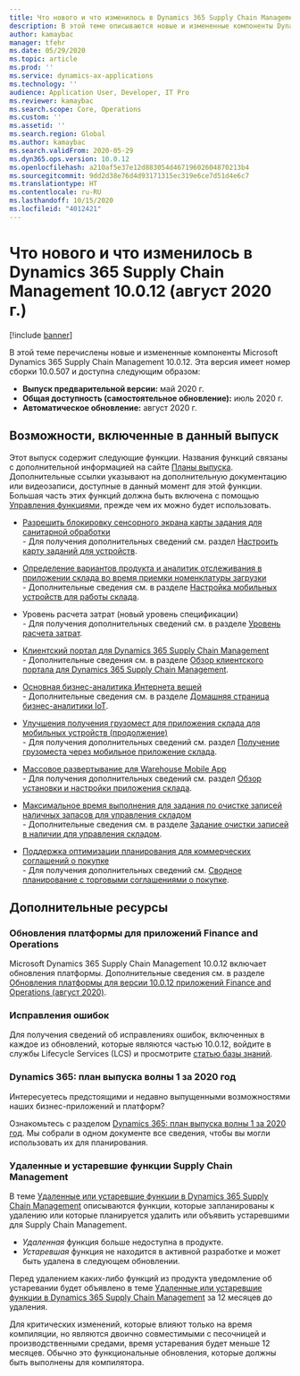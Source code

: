```yaml
---
title: Что нового и что изменилось в Dynamics 365 Supply Chain Management 10.0.12 (август 2020 г.)
description: В этой теме описываются новые и измененные компоненты Dynamics 365 Supply Chain Management 10.0.12.
author: kamaybac
manager: tfehr
ms.date: 05/29/2020
ms.topic: article
ms.prod: ''
ms.service: dynamics-ax-applications
ms.technology: ''
audience: Application User, Developer, IT Pro
ms.reviewer: kamaybac
ms.search.scope: Core, Operations
ms.custom: ''
ms.assetid: ''
ms.search.region: Global
ms.author: kamaybac
ms.search.validFrom: 2020-05-29
ms.dyn365.ops.version: 10.0.12
ms.openlocfilehash: a210af5e37e12d883054d46719602604870213b4
ms.sourcegitcommit: 9dd2d38e76d4d93171315ec319e6ce7d51d4e6c7
ms.translationtype: HT
ms.contentlocale: ru-RU
ms.lasthandoff: 10/15/2020
ms.locfileid: "4012421"
---
```

# <a name="whats-new-or-changed-in-dynamics-365-supply-chain-management-10012-august-2020"></a>Что нового и что изменилось в Dynamics 365 Supply Chain Management 10.0.12 (август 2020 г.)

[!include [banner](../includes/banner.md)]

В этой теме перечислены новые и измененные компоненты Microsoft Dynamics 365 Supply Chain Management 10.0.12. Эта версия имеет номер сборки 10.0.507 и доступна следующим образом:

- **Выпуск предварительной версии:** май 2020 г.
- **Общая доступность (самостоятельное обновление):** июль 2020 г.
- **Автоматическое обновление:** август 2020 г.

## <a name="features-included-in-this-release"></a>Возможности, включенные в данный выпуск

Этот выпуск содержит следующие функции. Названия функций связаны с дополнительной информацией на сайте [Планы выпуска](https://docs.microsoft.com/dynamics365/release-plans/). Дополнительные ссылки указывают на дополнительную документацию или видеозаписи, доступные в данный момент для этой функции. Большая часть этих функций должна быть включена с помощью [Управления функциями](../../fin-ops-core/fin-ops/get-started/feature-management/feature-management-overview.md), прежде чем их можно будет использовать.

- [Разрешить блокировку сенсорного экрана карты задания для санитарной обработки](https://docs.microsoft.com/dynamics365-release-plan/2020wave1/dynamics365-supply-chain-management/allow-locking-job-card-touchscreen-sanitization)<br> - Для получения дополнительных сведений см. раздел [Настроить карту заданий для устройств](../production-control/config-job-card-device.md).

- [Определение вариантов продукта и аналитик отслеживания в приложении склада во время приемки номенклатуры загрузки](https://docs.microsoft.com/dynamics365-release-plan/2020wave1/dynamics365-supply-chain-management/capture-product-variants-tracking-dimensions-warehousing-app-during-load-item-receiving)<br> - Дополнительные сведения см. в разделе [Настройка мобильных устройств для работы склада](../warehousing/configure-mobile-devices-warehouse.md).

- Уровень расчета затрат (новый уровень спецификации)<br> - Для получения дополнительных сведений см. в разделе [Уровень расчета затрат](../cost-management/cost-calculation-level.md).

- [Клиентский портал для Dynamics 365 Supply Chain Management](https://docs.microsoft.com/dynamics365-release-plan/2020wave1/dynamics365-supply-chain-management/customer-self-service-experiences)<br> - Дополнительные сведения см. в разделе [Обзор клиентского портала для Dynamics 365 Supply Chain Management](../sales-marketing/customer-portal-overview.md).

- [Основная бизнес-аналитика Интернета вещей](https://docs.microsoft.com/dynamics365-release-plan/2020wave1/dynamics365-supply-chain-management/iot-intelligence-core-insights) <br> - Дополнительные сведения см. в разделе [Домашняя страница бизнес-аналитики IoT](../iot/iot-intelligence-home-page.md).

- [Улучшения получения грузомест для приложения склада для мобильных устройств (продолжение)](https://docs.microsoft.com/dynamics365-release-plan/2020wave1/dynamics365-supply-chain-management/license-plate-receiving-enhancements-warehousing-mobile-app-continued)<br> - Для получения дополнительных сведений см. раздел [Получение грузоместа через мобильное приложение склада](../warehousing/warehousing-mobile-device-app-license-plate-receiving.md).

- [Массовое развертывание для Warehouse Mobile App](https://docs.microsoft.com/dynamics365-release-plan/2020wave1/dynamics365-supply-chain-management/mass-deployment-warehouse-mobile-app)<br> - Для получения дополнительных сведений см. раздел [Обзор установки и настройки приложения склада](../warehousing/install-configure-warehousing-app.md).

- [Максимальное время выполнения для задания по очистке записей наличных запасов для управления складом](https://docs.microsoft.com/dynamics365-release-plan/2020wave1/dynamics365-supply-chain-management/maximum-execution-time-warehouse-management-on-hand-entries-cleanup-job)<br> - Дополнительные сведения см. в разделе [Задание очистки записей в наличии для управления складом](../warehousing/onhand-cleanup.md).

- [Поддержка оптимизации планирования для коммерческих соглашений о покупке](https://docs.microsoft.com/dynamics365-release-plan/2020wave1/dynamics365-supply-chain-management/planning-optimization-support-purchase-trade-agreements)<br> - Для получения дополнительных сведений см. [Сводное планирование с торговыми соглашениями о покупке](../master-planning/planning-optimization/purchase-trade-agreement.md).

## <a name="additional-resources"></a>Дополнительные ресурсы

### <a name="platform-updates-for-finance-and-operations-apps"></a>Обновления платформы для приложений Finance and Operations

Microsoft Dynamics 365 Supply Chain Management 10.0.12 включает обновления платформы. Дополнительные сведения см. в разделе [Обновления платформы для версии 10.0.12 приложений Finance and Operations (август 2020)](../../fin-ops-core/dev-itpro/get-started/whats-new-platform-update-10-0-12.md).

### <a name="bug-fixes"></a>Исправления ошибок

Для получения сведений об исправлениях ошибок, включенных в каждое из обновлений, которые являются частью 10.0.12, войдите в службы Lifecycle Services (LCS) и просмотрите [статью базы знаний](https://fix.lcs.dynamics.com/Issue/Details?bugId=453382&dbType=3&qc=a68cf77635c0ab926e7b1b75c6925c82a23058c524c4d728ba8b30fedaf41746).

### <a name="dynamics-365-2020-release-wave-1-plan"></a>Dynamics 365: план выпуска волны 1 за 2020 год

Интересуетесь предстоящими и недавно выпущенными возможностями наших бизнес-приложений и платформ?

Ознакомьтесь с разделом [Dynamics 365: план выпуска волны 1 за 2020 год](https://docs.microsoft.com/dynamics365-release-plan/2020wave1/index). Мы собрали в одном документе все сведения, чтобы вы могли использовать их для планирования.

### <a name="removed-and-deprecated-supply-chain-management-features"></a>Удаленные и устаревшие функции Supply Chain Management

В теме [Удаленные или устаревшие функции в Dynamics 365 Supply Chain Management](removed-deprecated-features-scm-updates.md) описываются функции, которые запланированы к удалению или которые планируется удалить или объявить устаревшими для Supply Chain Management.

- *Удаленная* функция больше недоступна в продукте.
- *Устаревшая* функция не находится в активной разработке и может быть удалена в следующем обновлении.

Перед удалением каких-либо функций из продукта уведомление об устаревании будет объявлено в теме [Удаленные или устаревшие функции в Dynamics 365 Supply Chain Management](removed-deprecated-features-scm-updates.md) за 12 месяцев до удаления.

Для критических изменений, которые влияют только на время компиляции, но являются двоично совместимыми с песочницей и производственными средами, время устаревания будет меньше 12 месяцев. Обычно это функциональные обновления, которые должны быть выполнены для компилятора.
